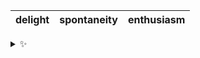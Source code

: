 | delight | spontaneity | enthusiasm |
| :-----: | :---------: | :--------: |

<details>
  <summary>✨</summary>
  These words are chosen at random each day. New words will appear here tomorrow morning.
</details>